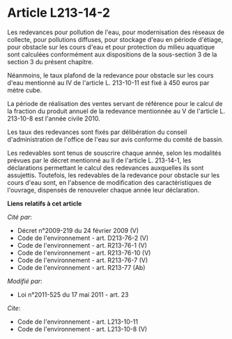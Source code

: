# Article L213-14-2

Les redevances pour pollution de l'eau, pour modernisation des réseaux de collecte, pour pollutions diffuses, pour stockage
d'eau en période d'étiage, pour obstacle sur les cours d'eau et pour protection du milieu aquatique sont calculées
conformément aux dispositions de la sous-section 3 de la section 3 du présent chapitre. 

Néanmoins, le taux plafond de la redevance pour obstacle sur les cours d'eau mentionné au IV de l'article L. 213-10-11 est
fixé à 450 euros par mètre cube. 

La période de réalisation des ventes servant de référence pour le calcul de la fraction du produit annuel de la redevance
mentionnée au V de l'article L. 213-10-8 est l'année civile 2010. 

Les taux des redevances sont fixés par délibération du conseil d'administration de l'office de l'eau sur avis conforme du
comité de bassin. 

Les redevables sont tenus de souscrire chaque année, selon les modalités prévues par le décret mentionné au II de l'article
L. 213-14-1, les déclarations permettant le calcul des redevances auxquelles ils sont assujettis. Toutefois, les redevables
de la redevance pour obstacle sur les cours d'eau sont, en l'absence de modification des caractéristiques de l'ouvrage,
dispensés de renouveler chaque année leur déclaration.

**Liens relatifs à cet article**

_Cité par_:

  - Décret n°2009-219 du 24 février 2009 (V)
  - Code de l'environnement - art. D213-76-2 (V)
  - Code de l'environnement - art. R213-76-1 (V)
  - Code de l'environnement - art. R213-76-10 (V)
  - Code de l'environnement - art. R213-76-7 (V)
  - Code de l'environnement - art. R213-77 (Ab)

_Modifié par_:

  - Loi n°2011-525 du 17 mai 2011 - art. 23

_Cite_:

  - Code de l'environnement - art. L213-10-11
  - Code de l'environnement - art. L213-10-8 (V)
